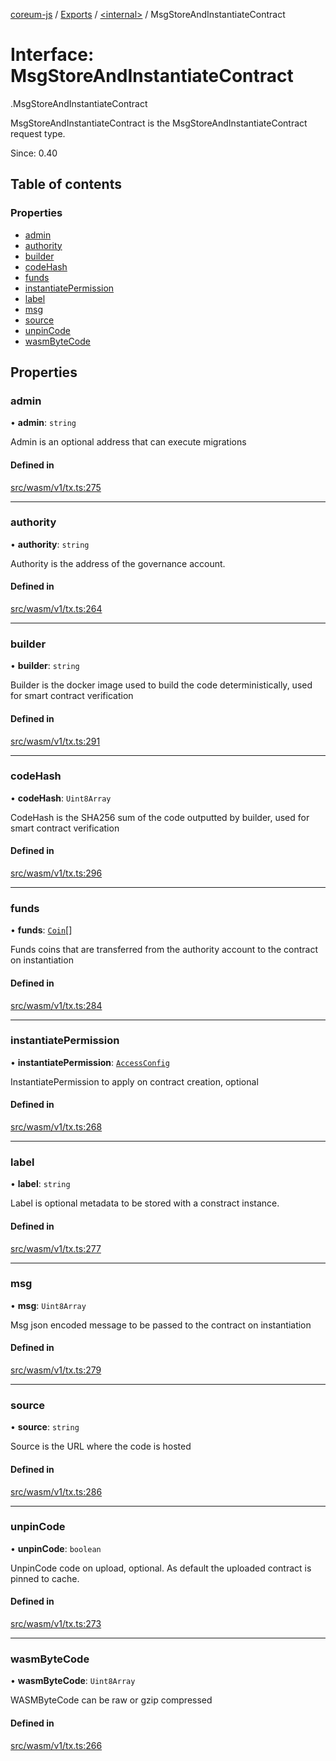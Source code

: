 [coreum-js](../README.md) / [Exports](../modules.md) / [<internal\>](../modules/internal_.md) / MsgStoreAndInstantiateContract

# Interface: MsgStoreAndInstantiateContract

[<internal>](../modules/internal_.md).MsgStoreAndInstantiateContract

MsgStoreAndInstantiateContract is the MsgStoreAndInstantiateContract
request type.

Since: 0.40

## Table of contents

### Properties

- [admin](internal_.MsgStoreAndInstantiateContract.md#admin)
- [authority](internal_.MsgStoreAndInstantiateContract.md#authority)
- [builder](internal_.MsgStoreAndInstantiateContract.md#builder)
- [codeHash](internal_.MsgStoreAndInstantiateContract.md#codehash)
- [funds](internal_.MsgStoreAndInstantiateContract.md#funds)
- [instantiatePermission](internal_.MsgStoreAndInstantiateContract.md#instantiatepermission)
- [label](internal_.MsgStoreAndInstantiateContract.md#label)
- [msg](internal_.MsgStoreAndInstantiateContract.md#msg)
- [source](internal_.MsgStoreAndInstantiateContract.md#source)
- [unpinCode](internal_.MsgStoreAndInstantiateContract.md#unpincode)
- [wasmByteCode](internal_.MsgStoreAndInstantiateContract.md#wasmbytecode)

## Properties

### admin

• **admin**: `string`

Admin is an optional address that can execute migrations

#### Defined in

[src/wasm/v1/tx.ts:275](https://github.com/PyramydLabs/coreum-js/blob/cea84df/src/wasm/v1/tx.ts#L275)

___

### authority

• **authority**: `string`

Authority is the address of the governance account.

#### Defined in

[src/wasm/v1/tx.ts:264](https://github.com/PyramydLabs/coreum-js/blob/cea84df/src/wasm/v1/tx.ts#L264)

___

### builder

• **builder**: `string`

Builder is the docker image used to build the code deterministically, used
for smart contract verification

#### Defined in

[src/wasm/v1/tx.ts:291](https://github.com/PyramydLabs/coreum-js/blob/cea84df/src/wasm/v1/tx.ts#L291)

___

### codeHash

• **codeHash**: `Uint8Array`

CodeHash is the SHA256 sum of the code outputted by builder, used for smart
contract verification

#### Defined in

[src/wasm/v1/tx.ts:296](https://github.com/PyramydLabs/coreum-js/blob/cea84df/src/wasm/v1/tx.ts#L296)

___

### funds

• **funds**: [`Coin`](../modules/internal_.md#coin)[]

Funds coins that are transferred from the authority account to the contract
on instantiation

#### Defined in

[src/wasm/v1/tx.ts:284](https://github.com/PyramydLabs/coreum-js/blob/cea84df/src/wasm/v1/tx.ts#L284)

___

### instantiatePermission

• **instantiatePermission**: [`AccessConfig`](../modules/internal_.md#accessconfig)

InstantiatePermission to apply on contract creation, optional

#### Defined in

[src/wasm/v1/tx.ts:268](https://github.com/PyramydLabs/coreum-js/blob/cea84df/src/wasm/v1/tx.ts#L268)

___

### label

• **label**: `string`

Label is optional metadata to be stored with a constract instance.

#### Defined in

[src/wasm/v1/tx.ts:277](https://github.com/PyramydLabs/coreum-js/blob/cea84df/src/wasm/v1/tx.ts#L277)

___

### msg

• **msg**: `Uint8Array`

Msg json encoded message to be passed to the contract on instantiation

#### Defined in

[src/wasm/v1/tx.ts:279](https://github.com/PyramydLabs/coreum-js/blob/cea84df/src/wasm/v1/tx.ts#L279)

___

### source

• **source**: `string`

Source is the URL where the code is hosted

#### Defined in

[src/wasm/v1/tx.ts:286](https://github.com/PyramydLabs/coreum-js/blob/cea84df/src/wasm/v1/tx.ts#L286)

___

### unpinCode

• **unpinCode**: `boolean`

UnpinCode code on upload, optional. As default the uploaded contract is
pinned to cache.

#### Defined in

[src/wasm/v1/tx.ts:273](https://github.com/PyramydLabs/coreum-js/blob/cea84df/src/wasm/v1/tx.ts#L273)

___

### wasmByteCode

• **wasmByteCode**: `Uint8Array`

WASMByteCode can be raw or gzip compressed

#### Defined in

[src/wasm/v1/tx.ts:266](https://github.com/PyramydLabs/coreum-js/blob/cea84df/src/wasm/v1/tx.ts#L266)
